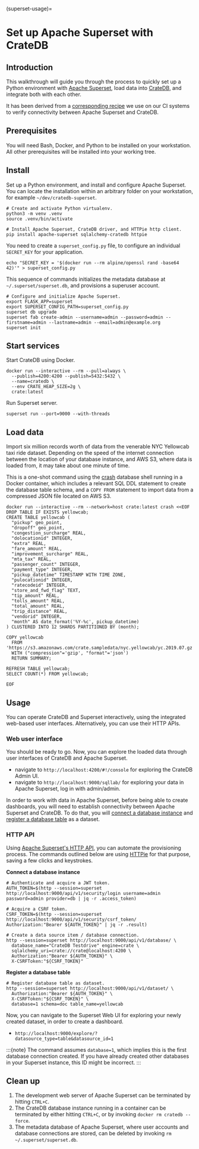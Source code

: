(superset-usage)=
# Set up Apache Superset with CrateDB

## Introduction
This walkthrough will guide you through the process to quickly set up a Python environment with [Apache Superset](https://superset.apache.org/), load data into [CrateDB](https://cratedb.com/product), and integrate both with each other.

It has been derived from a [corresponding recipe](https://github.com/crate/cratedb-examples/tree/main/application/apache-superset) we use on our CI systems to verify connectivity between Apache Superset and CrateDB.

## Prerequisites
You will need Bash, Docker, and Python to be installed on your workstation. All other prerequisites will be installed into your working tree.

## Install

Set up a Python environment, and install and configure Apache Superset. You can locate the installation within an arbitrary folder on your workstation, for example `~/dev/cratedb-superset`.
```shell
# Create and activate Python virtualenv.
python3 -m venv .venv
source .venv/bin/activate

# Install Apache Superset, CrateDB driver, and HTTPie http client.
pip install apache-superset sqlalchemy-cratedb httpie
```

You need to create a `superset_config.py` file, to configure an individual `SECRET_KEY` for your application.
```shell
echo "SECRET_KEY = '$(docker run --rm alpine/openssl rand -base64 42)'" > superset_config.py
```

This sequence of commands initializes the metadata database at `~/.superset/superset.db`, and provisions a superuser account.
```shell
# Configure and initialize Apache Superset.
export FLASK_APP=superset
export SUPERSET_CONFIG_PATH=superset_config.py
superset db upgrade
superset fab create-admin --username=admin --password=admin --firstname=admin --lastname=admin --email=admin@example.org
superset init
```

## Start services

Start CrateDB using Docker.
```shell
docker run --interactive --rm --pull=always \
  --publish=4200:4200 --publish=5432:5432 \
  --name=cratedb \
  --env CRATE_HEAP_SIZE=2g \
  crate:latest
```

Run Superset server.
```shell
superset run --port=9000 --with-threads
```


## Load data
Import six million records worth of data from the venerable NYC Yellowcab taxi ride dataset. Depending on the speed of the internet connection between the location of your database instance, and AWS S3, where data is loaded from, it may take about one minute of time.

This is a one-shot command using the [crash](https://cratedb.com/docs/crate/crash/) database shell running in a Docker container, which includes a relevant SQL DDL statement to create the database table schema, and a `COPY FROM` statement to import data from a compressed JSON file located on AWS S3.
```shell
docker run --interactive --rm --network=host crate:latest crash <<EOF
DROP TABLE IF EXISTS yellowcab;
CREATE TABLE yellowcab (
  "pickup" geo_point,
  "dropoff" geo_point,
  "congestion_surcharge" REAL,
  "dolocationid" INTEGER,
  "extra" REAL,
  "fare_amount" REAL,
  "improvement_surcharge" REAL,
  "mta_tax" REAL,
  "passenger_count" INTEGER,
  "payment_type" INTEGER,
  "pickup_datetime" TIMESTAMP WITH TIME ZONE,
  "pulocationid" INTEGER,
  "ratecodeid" INTEGER,
  "store_and_fwd_flag" TEXT,
  "tip_amount" REAL,
  "tolls_amount" REAL,
  "total_amount" REAL,
  "trip_distance" REAL,
  "vendorid" INTEGER,
  "month" AS date_format('%Y-%c', pickup_datetime)
) CLUSTERED INTO 12 SHARDS PARTITIONED BY (month);

COPY yellowcab 
  FROM 'https://s3.amazonaws.com/crate.sampledata/nyc.yellowcab/yc.2019.07.gz' 
  WITH ("compression"='gzip', "format"='json')
  RETURN SUMMARY;

REFRESH TABLE yellowcab;
SELECT COUNT(*) FROM yellowcab;

EOF
```


## Usage

You can operate CrateDB and Superset interactively, using the integrated web-based user interfaces. Alternatively, you can use their HTTP APIs.

### Web user interface
You should be ready to go. Now, you can explore the loaded data through user interfaces of CrateDB and Apache Superset.

- navigate to `http://localhost:4200/#!/console` for exploring the CrateDB Admin UI.
- navigate to `http://localhost:9000/sqllab/` for exploring your data in Apache Superset, log in with admin/admin.

In order to work with data in Apache Superset, before being able to create dashboards, you will need to establish connectivity between Apache Superset and CrateDB. To do that, you will [connect a database instance](https://superset.apache.org/docs/databases/db-connection-ui/) and [register a database table](https://superset.apache.org/docs/creating-charts-dashboards/creating-your-first-dashboard/#registering-a-new-table) as a dataset.


### HTTP API
Using [Apache Superset's HTTP API](https://superset.apache.org/docs/api), you can automate the provisioning process. The commands outlined below are using [HTTPie](https://httpie.io/docs/cli) for that purpose, saving a few clicks and keystrokes.

**Connect a database instance**
```shell
# Authenticate and acquire a JWT token.
AUTH_TOKEN=$(http --session=superset http://localhost:9000/api/v1/security/login username=admin password=admin provider=db | jq -r .access_token)

# Acquire a CSRF token.
CSRF_TOKEN=$(http --session=superset http://localhost:9000/api/v1/security/csrf_token/ Authorization:"Bearer ${AUTH_TOKEN}" | jq -r .result)

# Create a data source item / database connection.
http --session=superset http://localhost:9000/api/v1/database/ \
  database_name="CrateDB Testdrive" engine=crate \
  sqlalchemy_uri=crate://crate@localhost:4200 \
  Authorization:"Bearer ${AUTH_TOKEN}" \
  X-CSRFToken:"${CSRF_TOKEN}"
```

**Register a database table**
```shell
# Register database table as dataset.
http --session=superset http://localhost:9000/api/v1/dataset/ \
  Authorization:"Bearer ${AUTH_TOKEN}" \
  X-CSRFToken:"${CSRF_TOKEN}" \
  database=1 schema=doc table_name=yellowcab
```

Now, you can navigate to the Superset Web UI for exploring your newly created dataset, in order to create a dashboard.

- `http://localhost:9000/explore/?datasource_type=table&datasource_id=1` 

:::{note}
The command assumes `database=1`, which implies this is the first database
connection created. If you have already created other databases in your
Superset instance, this ID might be incorrect.
:::

## Clean up
1. The development web server of Apache Superset can be terminated by hitting `CTRL+C`.
2. The CrateDB database instance running in a container can be terminated by either hitting `CTRL+C`, or by invoking `docker rm cratedb --force`.
3. The metadata database of Apache Superset, where user accounts and database connections are stored, can be deleted by invoking `rm ~/.superset/superset.db`.
